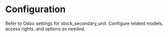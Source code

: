 # Configuration

Refer to Odoo settings for stock_secondary_unit. Configure related models, access rights, and options as needed.
